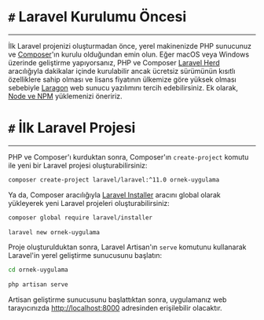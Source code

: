 # `#` Laravel Kurulumu Öncesi

---

İlk Laravel projenizi oluşturmadan önce, yerel makinenizde PHP sunucunuz ve [Composer](https://getcomposer.org/)'ın kurulu olduğundan emin olun. Eğer macOS veya Windows üzerinde geliştirme yapıyorsanız, PHP ve Composer [Laravel Herd](https://herd.laravel.com/) aracılığıyla dakikalar içinde kurulabilir ancak ücretsiz sürümünün kısıtlı özelliklere sahip olması ve lisans fiyatının ülkemize göre yüksek olması sebebiyle [Laragon](https://laragon.org/index.html) web sunucu yazılımını tercih edebilirsiniz. Ek olarak, [Node ve NPM](https://nodejs.org/) yüklemenizi öneririz.

# `#` İlk Laravel Projesi

---

PHP ve Composer'ı kurduktan sonra, Composer'ın `create-project` komutu ile yeni bir Laravel projesi oluşturabilirsiniz:

```bash
composer create-project laravel/laravel:^11.0 ornek-uygulama
```

Ya da, Composer aracılığıyla [Laravel Installer](https://github.com/laravel/installer) aracını global olarak yükleyerek yeni Laravel projeleri oluşturabilirsiniz:

```bash
composer global require laravel/installer
 
laravel new ornek-uygulama
```

Proje oluşturulduktan sonra, Laravel Artisan'ın `serve` komutunu kullanarak Laravel'in yerel geliştirme sunucusunu başlatın:

```bash
cd ornek-uygulama
 
php artisan serve
```

Artisan geliştirme sunucusunu başlattıktan sonra, uygulamanız web tarayıcınızda [http://localhost:8000](http://localhost:8000/) adresinden erişilebilir olacaktır.